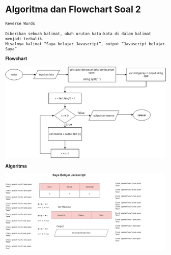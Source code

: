 # Algoritma dan Flowchart Soal 2

```
Reverse Words

Diberikan sebuah kalimat, ubah urutan kata-kata di dalam kalimat menjadi terbalik.
Misalnya kalimat “Saya belajar Javascript”, output “Javascript belajar Saya”

```

**Flowchart**

![](./soal%20kedua.jpg)

**Algoritma**

![](./algoritma%20soal%202%20(3).jpg)
